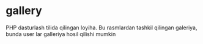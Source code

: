 # gallery
 
PHP dasturlash tilida qilingan loyiha. Bu rasmlardan tashkil qilingan galeriya, bunda user lar galleriya hosil qilishi mumkin
